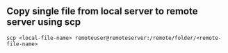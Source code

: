 ## Copy single file from local server to remote server using scp

```
scp <local-file-name> remoteuser@remoteserver:/remote/folder/<remote-file-name>
```

